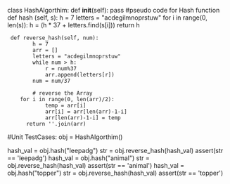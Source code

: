 class HashAlgorthim:
	   def __init__(self):
		   pass
	#pseudo code for Hash function 
     def hash (self, s):
     		h = 7
        letters = "acdegilmnoprstuw"
        for i in range(0, len(s)):
          h = (h * 37 + letters.find(s[i]))
        return h

   	 def reverse_hash(self, num):
    		h = 7
    		arr = []
    		letters = "acdegilmnoprstuw"
    		while num > h:
			    r = num%37
			    arr.append(letters[r])
        	num = num/37

		    # reverse the Array
        for i in range(0, len(arr)/2):
			    temp = arr[i]
			    arr[i] = arr[len(arr)-1-i]
			    arr[len(arr)-1-i] = temp
    	  return ''.join(arr)

#Unit TestCases:
obj = HashAlgorthim()
    
hash_val =  obj.hash("leepadg")
str = obj.reverse_hash(hash_val)
assert(str == 'leepadg')
hash_val =  obj.hash("animal")
str = obj.reverse_hash(hash_val)
assert(str == 'animal')
hash_val =  obj.hash("topper")
str = obj.reverse_hash(hash_val)
assert(str == 'topper')





